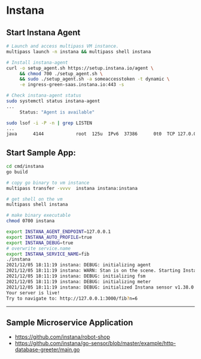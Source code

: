 # Instana

## Start Instana Agent

```sh
# Launch and access multipass VM instance.
multipass launch -n instana && multipass shell instana

# Install instana-agent
curl -o setup_agent.sh https://setup.instana.io/agent \
     && chmod 700 ./setup_agent.sh \
     && sudo ./setup_agent.sh -a someaccesstoken -t dynamic \
     -e ingress-green-saas.instana.io:443 -s

# Check instana-agent status
sudo systemctl status instana-agent
...
     Status: "Agent is available"

sudo lsof -i -P -n | grep LISTEN
...
java      4144            root  125u  IPv6  37386      0t0  TCP 127.0.0.1:42699 (LISTEN)
```

## Start Sample App:

```sh
cd cmd/instana
go build

# copy go binary to vm instance
multipass transfer -vvvv  instana instana:instana

# get shell on the vm
multipass shell instana

# make binary executable
chmod 0700 instana

export INSTANA_AGENT_ENDPOINT=127.0.0.1
export INSTANA_AUTO_PROFILE=true
export INSTANA_DEBUG=true
# overwrite service.name
export INSTANA_SERVICE_NAME=fib
./instana
2021/12/05 18:11:19 instana: DEBUG: initializing agent
2021/12/05 18:11:19 instana: WARN: Stan is on the scene. Starting Instana instrumentation.
2021/12/05 18:11:19 instana: DEBUG: initializing fsm
2021/12/05 18:11:19 instana: DEBUG: initializing meter
2021/12/05 18:11:19 instana: DEBUG: initialized Instana sensor v1.38.0
Your server is live!
Try to navigate to: http://127.0.0.1:3000/fib?n=6
```

---

## Sample Microservice Application

- https://github.com/instana/robot-shop
- https://github.com/instana/go-sensor/blob/master/example/http-database-greeter/main.go
```
